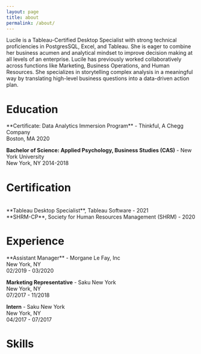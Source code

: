 ```yaml
---
layout: page
title: about
permalink: /about/
---
```

Lucile is a Tableau-Certified Desktop Specialist with strong technical proficiencies in PostgresSQL, Excel, and Tableau. She is eager to combine her business acumen and analytical mindset to improve decision making at all levels of an enterprise. Lucile has previously worked collaboratively across functions like Marketing, Business Operations, and Human Resources. She specializes in storytelling complex analysis in a meaningful way by translating high-level business questions into a data-driven action plan. 

<h1>Education</h1> 
**Certificate: Data Analytics Immersion Program** - Thinkful, A Chegg Company 
<br/>Boston, MA 2020

**Bachelor of Science: Applied Psychology, Business Studies (CAS)** - New York University 
<br/>New York, NY  2014-2018

<h1>Certification</h1>
<br/>**Tableau Desktop Specialist**, Tableau Software - 2021
<br/>**SHRM-CP**, Society for Human Resources Management (SHRM) - 2020


<h1>Experience</h1>
**Assistant Manager**  - Morgane Le Fay, Inc
<br/>New York, NY  <br/>02/2019 - 03/2020




**Marketing Representative** - Saku New York
<br/>New York, NY  <br/> 07/2017 - 11/2018


**Intern** - Saku New York
<br/>New York, NY <br/> 04/2017 - 07/2017



<h1>Skills</h1>




